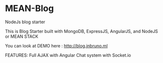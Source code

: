 # MEAN-Blog
NodeJs blog starter

This is Blog Starter built with MongoDB, ExpressJS, AngularJS, and NodeJS or MEAN STACK

You can look at DEMO here : http://blog.jnbruno.ml

FEATURES:
Full AJAX with Angular
Chat system with Socket.io

